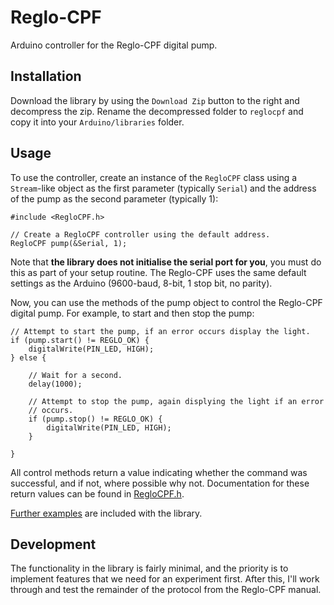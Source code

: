 # Reglo-CPF
Arduino controller for the Reglo-CPF digital pump.

## Installation

Download the library by using the `Download Zip` button to the right and 
decompress the zip.  Rename the decompressed folder to `reglocpf` and copy it
into your `Arduino/libraries` folder.

## Usage

To use the controller, create an instance of the `RegloCPF` class using a
`Stream`-like object as the first parameter (typically `Serial`) and the
address of the pump as the second parameter (typically 1):

```arduino
#include <RegloCPF.h>

// Create a RegloCPF controller using the default address.
RegloCPF pump(&Serial, 1);
```

Note that **the library does not initialise the serial port for you**, you
must do this as part of your setup routine.  The Reglo-CPF uses the same
default settings as the Arduino (9600-baud, 8-bit, 1 stop bit, no parity).

Now, you can use the methods of the pump object to control the Reglo-CPF
digital pump.  For example, to start and then stop the pump:

```arduino
// Attempt to start the pump, if an error occurs display the light.
if (pump.start() != REGLO_OK) {
    digitalWrite(PIN_LED, HIGH);
} else {

    // Wait for a second.
    delay(1000);
    
    // Attempt to stop the pump, again displying the light if an error
    // occurs.
    if (pump.stop() != REGLO_OK) {
        digitalWrite(PIN_LED, HIGH);
    }

}
```

All control methods return a value indicating whether the command was
successful, and if not, where possible why not.  Documentation for these
return values can be found in [RegloCPF.h](RegloCPF.h).

[Further examples](examples/) are included with the library.

## Development

The functionality in the library is fairly minimal, and the priority is to
implement features that we need for an experiment first.  After this, I'll
work through and test the remainder of the protocol from the Reglo-CPF
manual.
